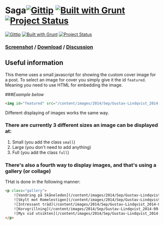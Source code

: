 Saga[![Gittip](http://img.shields.io/gittip/reedyn.svg)](https://www.gittip.com/reedyn/) [![Built with Grunt](http://cdn.gruntjs.com/builtwith.png)](http://gruntjs.com/) [![Project Status](http://stillmaintained.com/Reedyn/Saga.png)](http://stillmaintained.com/Reedyn/Saga)
====
[![Gittip](http://img.shields.io/gittip/reedyn.svg)](https://www.gittip.com/reedyn/) [![Built with Grunt](http://cdn.gruntjs.com/builtwith.png)](http://gruntjs.com/) [![Project Status](http://stillmaintained.com/Reedyn/Draugur.png)](http://stillmaintained.com/Reedyn/Draugur)
### [Screenshot](https://github.com/Reedyn/Saga#screenshot) / [Download](https://github.com/reedyn/Saga/releases/latest) / [Discussion](https://ghost.org/forum/themes/5427-draugur-minimalistic-theme)

## Useful information

This theme uses a small javascript for showing the custom cover image for a post. To select an image for cover you simply give it the id `featured`. Meaning you need to use HTML for embedding the image.

###*Example below*
```html
<img id="featured" src="/content/images/2014/Sep/Gustav-Lindqvist_2014-09-20_0001-65-1.jpg">
```

Different displaying of images works the same way.

### There are currently 3 different sizes an image can be displayed at:
 1. Small (you add the class `small`)
 2. Large (you don't need to add anything)
 3. Full (you add the class `full`)
 
### There's also a fourth way to display images, and that's using a gallery (or collage)
THat is done in the following manner:
```html
<p class="gallery">
    ![Vandring på Skåneleden](/content/images/2014/Sep/Gustav-Lindqvist_2014-09-20_0440.jpg)
    ![Skylt mot Romelestigen](/content/images/2014/Sep/Gustav-Lindqvist_2014-09-20_0744.jpg)
    ![Intressant träd](/content/images/2014/Sep/Gustav-Lindqvist_2014-09-20_0438.jpg)
    ![Korvgrillning](/content/images/2014/Sep/Gustav-Lindqvist_2014-09-20_0001-73.jpg)
    ![Mys vid utsikten](/content/images/2014/Sep/Gustav-Lindqvist_2014-09-20_0001-49-1.jpg)
</p>
```
